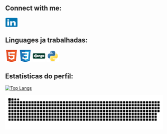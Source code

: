 <!--
**
### Hi there 👋

-->

## Connect with me:

<a href="https://www.linkedin.com/in/paulo-calanca-109906174/" target="_blank">
<img align="center" alt="paulo-linkedin" height="30" width="40" src="https://raw.githubusercontent.com/devicons/devicon/master/icons/linkedin/linkedin-original.svg" style="max-width:100%;">
</a>

<!--
**<a href="https://www.instagram.com/pfcalanca/" target="_blank">
<img align="center" alt="paulo-linkedin" height="30" width="40" src="https://raw.githubusercontent.com/devicons/devicon/master/icons/linkedin/linkedin-original.svg" style="max-width:100%;">
</a>
-->

## Linguages ja trabalhadas:



<img src="https://raw.githubusercontent.com/devicons/devicon/master/icons/html5/html5-original.svg" alt="Github" height="40" width="40" style="max-width:100%;"></img>        <img src="https://raw.githubusercontent.com/devicons/devicon/master/icons/css3/css3-original.svg" alt="Github"  height="40" width="40" style="max-width:100%;"></img>      <img src="https://raw.githubusercontent.com/devicons/devicon/master/icons/django/django-original.svg"  alt="Github" height="40" width="40" style="max-width:100%;">      </img><img src="https://raw.githubusercontent.com/devicons/devicon/master/icons/python/python-original.svg" alt="Github" height="40" width="40"  style="max-width:100%;"></img>





## Estatísticas do perfil:
[![Top Langs](https://github-readme-stats.vercel.app/api/top-langs/?username=PFCalanca&layout=compact)](https://github.com/anuraghazra/github-readme-stats)

<center>

  ![Snake animation](https://github.com/PFCalanca/PFCalanca/blob/output/github-contribution-grid-snake.svg)

</center>


<!--
**![Anurag's GitHub stats](https://github-readme-stats.vercel.app/api?username=PFCalanca&show_icons=true&theme=radical)



<!--
**PFCalanca/PFCalanca** is a ✨ _special_ ✨ repository because its `README.md` (this file) appears on your GitHub profile.

Here are some ideas to get you started:

- 🔭 I’m currently working on ...
- 🌱 I’m currently learning ...
- 👯 I’m looking to collaborate on ...
- 🤔 I’m looking for help with ...
- 💬 Ask me about ...
- 📫 How to reach me: ...
- 😄 Pronouns: ...
- ⚡ Fun fact: ...
-->
